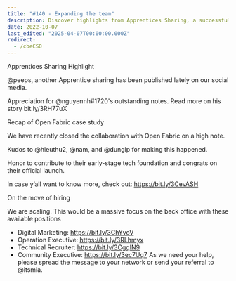 ```yaml
---
title: "#140 - Expanding the team"
description: Discover highlights from Apprentices Sharing, a successful Open Fabric case study, and current job openings in digital marketing, operations, recruitment, and community roles.
date: 2022-10-07
last_edited: "2025-04-07T00:00:00.000Z"
redirect:
  - /cbeCSQ
---
```


Apprentices Sharing Highlight

@peeps, another Apprentice sharing has been published lately on our social media.

Appreciation for @nguyennh#1720's outstanding notes. Read more on his story bit.ly/3RH77uX

Recap of Open Fabric case study

We have recently closed the collaboration with Open Fabric on a high note.

Kudos to @hieuthu2, @nam, and @dunglp for making this happened.

Honor to contribute to their early-stage tech foundation and congrats on their official launch.

In case y’all want to know more, check out: <https://bit.ly/3CevASH>

On the move of hiring

We are scaling. This would be a massive focus on the back office with these available positions

- Digital Marketing: <https://bit.ly/3ChYvoV>
- Operation Executive: <https://bit.ly/3RLhmyx>
- Technical Recruiter: <https://bit.ly/3CgqIN9>
- Community Executive: <https://bit.ly/3ec7Uq7>
  As we need your help, please spread the message to your network or send your referral to @itsmia.

